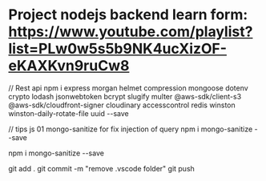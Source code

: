 # Project nodejs backend learn form: https://www.youtube.com/playlist?list=PLw0w5s5b9NK4ucXizOF-eKAXKvn9ruCw8

// Rest api
npm i express morgan helmet compression mongoose dotenv crypto lodash jsonwebtoken bcrypt slugify multer @aws-sdk/client-s3 @aws-sdk/cloudfront-signer cloudinary accesscontrol redis winston winston-daily-rotate-file uuid --save

// tips js 01
mongo-sanitize                  for fix injection of query
npm i mongo-sanitize --save

npm i mongo-sanitize --save

git add .
git commit -m "remove .vscode folder"
git push



